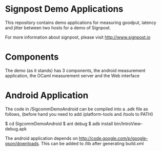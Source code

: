 # Signpost Demo Applications

This repository contains demo applications for measuring
goodput, latency and jitter between two hosts for a demo
of Signpost.

For more information about signpost, please visit http://www.signpost.io


# Components

The demo (as it stands) has 3 components, the android measurement application, the OCaml measurement server and the Web interface

# Android Application

The code in /SigcommDemoAndroid can be compiled into a .adk file as follows, (before hand you need to add /platform-tools and /tools to PATH)

$ cd SigcommDemoAndroid
$ ant debug
$ adb install bin/IntroView-debug.apk

The android application depends on http://code.google.com/p/google-gson/downloads. This can be added to /lib after generating build.xml


